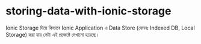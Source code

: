 # storing-data-with-ionic-storage
Ionic Storage দিয়ে কিভাবে Ionic Application এ Data Store (যেমনঃ Indexed DB, Local Storage) করা যায় সেটা এই প্রজেক্টে দেখানো হয়েছে। 
